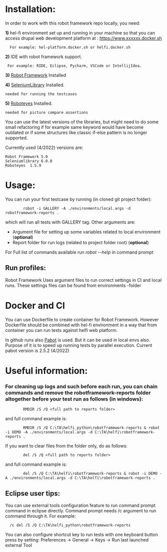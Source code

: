 # Installation:

In order to work with this robot framework repo locally, you need:

**1)** hel-fi environment set up and running in your machine so that you can access drupal web development platform at : https://www.xxxxxx.docker.sh  
      
      For example: hel-platform.docker.sh or helfi.docker.sh
  
**2)** IDE with robot framework support.
     
     For example: RIDE, Eclipse, Pycharm, VSCode or IntellijIdea.
    
**3)**  [Robot Framework](https://robotframework.org/robotframework/latest/RobotFrameworkUserGuide.html#installation-instructions) Installed
    
**4)**  [SeleniumLibrary](https://pypi.org/project/robotframework-seleniumlibrary/) Installed. 

    needed for running the testcases

**5)**  [Roboteyes](https://github.com/jz-jess/RobotEyes) Installed.  

    needed for picture compare assertions


            
You can use the latest versions of the libraries, but might need to do some small refactoring if for example same keyword would have become outdated or if some structures like classic if-else pattern is no longer supported.

Currently used (4/2022) versions are:

    Robot Framework 5.0
    Seleniumlibrary 6.0.0
    Roboteyes  1.5.9
     
# Usage:
You can run your first testcase by running (in cloned git project folder):

            robot -i GALLERY -A ./environments/local.args -d robotframework-reports .
which will run all tests with GALLERY tag. Other arguments are:
- Argument file for setting up some variables related to local environment (**optional**)
- Report folder for run logs (related to project folder root)  (**optional**)
  
For Full list of commands available run *robot --help* in command prompt
## Run profiles:
Robot Framework Uses argument files to run correct settings in CI and local runs. These settings files can be found from environments -folder

# Docker and CI
You can use Dockerfile to create container for Robot Framework. However Dockerfile should be combined with hel-fi environment in a way that from container you can run tests against helfi web platform.

In github runs also [Pabot](https://github.com/mkorpela/pabot) is used. But it can be used in local envs also. Purpose of it is to speed up running tests by parallel execution.
Current pabot version is  2.5.2   (4/2022)



# Useful information:
### For cleaning up logs and such before each run, you can chain commands and remove the robotframework-reports folder altogether before your test run as follows (in windows):
            
            RMDIR /S /Q <full path to reports folder>
and full command example is:            
            
            RMDIR /S /Q C:\TA\helfi_python\robotframework-reports & robot -i DEMO -A ./environments/local.args -d C:\TA\helfi\robotframework-reports .

If you want to clear files from the folder only, do as follows:            


            del /S /Q <full path to reports folder>
and full command example is:

            del /S /Q C:\TA\helfi\robotframework-reports & robot -i DEMO -A ./environments/local.args -d C:\TA\helfi\robotframework-reports .

## Eclipse user tips:
You can use external tools configuration feature to run command prompt command in eclipse directly. Command prompt needs /c argument to run command through it. For example:

      /c del /S /Q C:\TA\helfi_python\robotframework-reports
      
      
You can also configure shortcut key to run tests with one keyboard button press by setting: Preferences -> General -> Keys -> Run last launched external Tool
